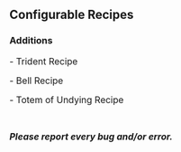 ## Configurable Recipes

### Additions

<p><font size="3">- Trident Recipe </font></p>

<p><font size="3">- Bell Recipe</font></p>

<p><font size="3">- Totem of Undying Recipe</font></p>

<p>&nbsp;</p>

<p><font size="3"><em><strong>Please report every bug and/or error.</strong></em></font> </p>